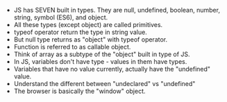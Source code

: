 - JS has SEVEN built in types. They are null, undefined, boolean, number, string, symbol (ES6), and object.
- All these types (except object) are called primitives.
- typeof operator return the type in string value.
- But null type returns as "object" with typeof operator.
- Function is referred to as callable object.
- Think of array as a subtype of the "object" built in type of JS.
- In JS, variables don't have type - values in them have types.
- Variables that have no value currently, actually have the "undefined" value.
- Understand the different between "undeclared" vs "undefined"
- The browser is basically the "window" object.
